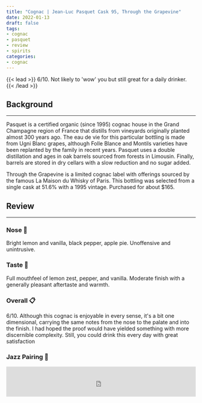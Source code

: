 ```yaml
---
title: "Cognac | Jean-Luc Pasquet Cask 95, Through the Grapevine"
date: 2022-01-13
draft: false
tags: 
- cognac
- pasquet
- review
- spirits
categories: 
- cognac
---
```


{{< lead >}}
6/10. Not likely to 'wow' you but still great for a daily drinker.
{{< /lead >}}

## Background
---
Pasquet is a certified organic (since 1995) cognac house in the Grand Champagne region of France that distills from vineyards originally planted almost 300 years ago. The eau de vie for this particular bottling is made from Ugni Blanc grapes, although Folle Blance and Montils varieties have been replanted by the family in recent years. Pasquet uses a double distillation and ages in oak barrels sourced from forests in Limousin. Finally, barrels are stored in dry cellars with a slow reduction and no sugar added. 

Through the Grapevine is a limited cognac label with offerings sourced by the famous La Maison du Whisky of Paris. This bottling was selected from a single cask at 51.6% with a 1995 vintage. Purchased for about $165.


## Review
---
### Nose :nose:
Bright lemon and vanilla, black pepper, apple pie. Unoffensive and unintrusive.  

### Taste :tongue:
Full mouthfeel of lemon zest, pepper, and vanilla. Moderate finish with a generally pleasant aftertaste and warmth.

### Overall :clipboard:
6/10. Although this cognac is enjoyable in every sense, it's a bit one dimensional, carrying the same notes from the nose to the palate and into the finish. I had hoped the proof would have yielded something with more discernible complexity. Still, you could drink this every day with great satisfaction 

### Jazz Pairing :trumpet:
<iframe src="https://open.spotify.com/embed/track/4Ti7XXjHWi4P3ygJ1GAZMn?utm_source=generator&theme=0" width="100%" height="80" frameBorder="" allowfullscreen="" allow="autoplay; clipboard-write; encrypted-media; fullscreen; picture-in-picture"></iframe>
